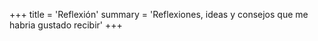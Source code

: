 +++
title = 'Reflexión'
summary = 'Reflexiones, ideas y consejos que me habria gustado recibir'
+++

